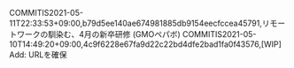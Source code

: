 COMMITIS2021-05-11T22:33:53+09:00,b79d5ee140ae674981885db9154eecfccea45791,リモートワークの馴染む、4月の新卒研修 (GMOペパボ)
COMMITIS2021-05-10T14:49:20+09:00,4c9f6228e67fa9d22c22bd4dfe2bad1fa0f43576,[WIP] Add: URLを確保
